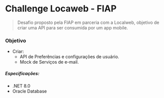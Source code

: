 # Challenge Locaweb - FIAP

> Desafio proposto pela FIAP em parceria com a Localweb, objetivo de criar uma API para ser consumida por um app mobile.

### Objetivo
- Criar:
  - API de Preferências e configurações de usuário.
  - Mock de Serviços de e-mail.

##### Especificações:
- .NET 8.0
- Oracle Database
